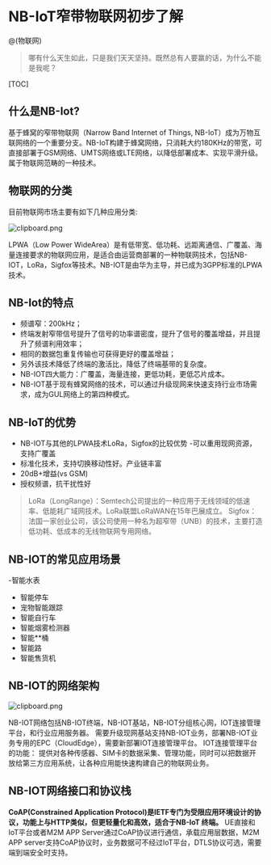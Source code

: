 NB-IoT窄带物联网初步了解
====

@(物联网)



>哪有什么天生如此，只是我们天天坚持。既然总有人要赢的话，为什么不能是我呢？

[TOC]






什么是NB-Iot?
----

基于蜂窝的窄带物联网（Narrow Band Internet of Things, NB-IoT）成为万物互联网络的一个重要分支。NB-IoT构建于蜂窝网络，只消耗大约180KHz的带宽，可直接部署于GSM网络、UMTS网络或LTE网络，以降低部署成本、实现平滑升级。属于物联网范畴的一种技术。


物联网的分类
-----
目前物联网市场主要有如下几种应用分类:


![clipboard.png](https://sfault-image.b0.upaiyun.com/158/240/1582406758-59eee95831a8d)


LPWA（Low Power WideArea）是有低带宽、低功耗、远距离通信、广覆盖、海量连接要求的物联网应用，是适合由运营商部署的一种物联网技术，包括NB-IOT，LoRa，Sigfox等技术。NB-IOT是由华为主导，并已成为3GPP标准的LPWA技术。




NB-Iot的特点
-----

- 频谱窄：200kHz；
- 终端发射窄带信号提升了信号的功率谱密度，提升了信号的覆盖增益，并且提升了频谱利用效率；
- 相同的数据包重复传输也可获得更好的覆盖增益；
- 另外该技术降低了终端的激活比，降低了终端基带的复杂度。
- NB-IOT四大能力：广覆盖，海量连接，更低功耗，更低芯片成本。
- NB-IOT基于现有蜂窝网络的技术，可以通过升级现网来快速支持行业市场需求，成为GUL网络上的第四种模式。


NB-IoT的优势
-----
- NB-IOT与其他的LPWA技术LoRa，Sigfox的比较优势
-可以重用现网资源，支持广覆盖
- 标准化技术，支持切换移动性好。产业链丰富
- 20dB+增益(vs GSM)
- 授权频谱，抗干扰性好

> LoRa（LongRange）：Semtech公司提出的一种应用于无线领域的低速率、低能耗广域网技术。LoRa联盟LoRaWAN在15年巴展成立。
> Sigfox：法国一家创业公司，该公司使用一种名为超窄带（UNB）的技术，主要打造低功耗、低成本的无线物联网专用网络。


NB-IOT的常见应用场景
----
-智能水表
- 智能停车
- 宠物智能跟踪
- 智能自行车
- 智能烟雾检测器
- 智能**桶
- 智能路
- 智能售货机

NB-IOT的网络架构
-------


![clipboard.png](https://sfault-image.b0.upaiyun.com/265/789/2657891287-59efdcd1968c7)



NB-IOT网络包括NB-IOT终端，NB-IOT基站，NB-IOT分组核心网，IOT连接管理平台，和行业应用服务器。
需要升级现网基站支持NB-IOT业务，部署NB-IOT业务专用的EPC（CloudEdge），需要新部署IOT连接管理平台。
IOT连接管理平台的功能：
提供对各种传感器、SIM卡的数据采集、管理功能，同时可以把数据开放给第三方应用系统，让各种应用能快速构建自己的物联网业务。



NB-IOT网络接口和协议栈
-----



**CoAP(Constrained Application Protocol)是IETF专门为受限应用环境设计的协议，功能上与HTTP类似，但更轻量化和高效，适合于NB-IoT 终端。**
UE直接和IoT平台或者M2M APP Server通过CoAP协议进行通信，承载应用层数据，M2M APP server支持CoAP协议时，业务数据可不经过IoT平台，DTLS协议可选，需要端到端安全时支持。















